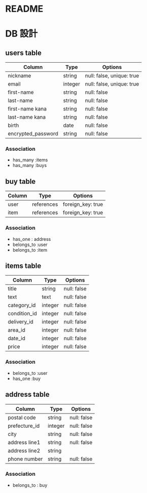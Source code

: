 # README


# DB 設計


## users table

| Column             | Type                | Options                   |
|--------------------|---------------------|---------------------------|
| nickname           | string              | null: false, unique: true |
| email              | integer             | null: false, unique: true |
| first-name         | string              | null: false               |
| last-name          | string              | null: false               |
| first-name kana    | string              | null: false               |
| last-name kana     | string              | null: false               |
| birth              | date                | null: false               |
| encrypted_password | string              | null: false               |

### Association

* has_many :items
* has_many :buys



## buy table

|Column         | Type       | Options             |
|---------------|------------|---------------------|
| user          | references | foreign_key: true   |
| item          | references | foreign_key: true   |

### Association

* has_one : address
* belongs_to :user
* belongs_to :item


## items table

| Column                              | Type       | Options           |
|-------------------------------------|------------|-------------------|
| title                               | string     | null: false       |
| text                                | text       | null: false       |
| category_id                         | integer    | null: false       |
| condition_id                        | integer    | null: false       |
| delivery_id                         | integer    | null: false       |
| area_id                             | integer    | null: false       |
| date_id                             | integer    | null: false       |
| price                               | integer    | null: false       |

### Association

* belongs_to :user
* has_one :buy



## address table

| Column        | Type       | Options           |
|---------------|------------|-------------------|
| postal code   | string     | null: false       |
| prefecture_id | integer    | null: false       |
| city          | string     | null: false       |
| address line1 | string     | null: false       |
| address line2 | string     |                   |
| phone number  | string     | null: false       |

### Association
- belongs_to : buy
